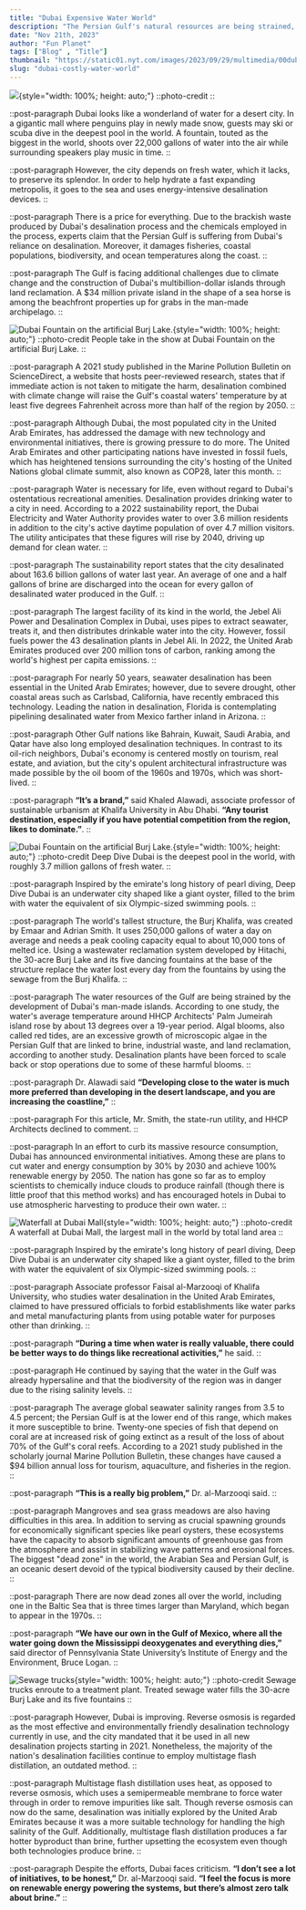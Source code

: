 ```yaml
---
title: "Dubai Expensive Water World"
description: "The Persian Gulf's natural resources are being strained, according to experts, despite the city having invested billions of dollars to supply fresh water to its citizens and tourist attractions."
date: "Nov 21th, 2023"
author: "Fun Planet"
tags: ["Blog" , "Title"]
thumbnail: "https://static01.nyt.com/images/2023/09/29/multimedia/00dubai-water-02-vzbc/00dubai-water-02-vzbc-superJumbo.jpg?quality=75&auto=webp"
slug: "dubai-costly-water-world"
---
```


<!-- section -->

![](https://static01.nyt.com/images/2023/09/29/multimedia/00dubai-water-02-vzbc/00dubai-water-02-vzbc-superJumbo.jpg?quality=75&auto=webp){style="width: 100%; height: auto;"}
::photo-credit
::

::post-paragraph
Dubai looks like a wonderland of water for a desert city. In a gigantic mall where penguins play in newly made snow, guests may ski or scuba dive in the deepest pool in the world. A fountain, touted as the biggest in the world, shoots over 22,000 gallons of water into the air while surrounding speakers play music in time.
::

::post-paragraph
However, the city depends on fresh water, which it lacks, to preserve its splendor. In order to help hydrate a fast expanding metropolis, it goes to the sea and uses energy-intensive desalination devices.
::

::post-paragraph
There is a price for everything. Due to the brackish waste produced by Dubai's desalination process and the chemicals employed in the process, experts claim that the Persian Gulf is suffering from Dubai's reliance on desalination. Moreover, it damages fisheries, coastal populations, biodiversity, and ocean temperatures along the coast.
::

::post-paragraph
The Gulf is facing additional challenges due to climate change and the construction of Dubai's multibillion-dollar islands through land reclamation. A $34 million private island in the shape of a sea horse is among the beachfront properties up for grabs in the man-made archipelago.
::

<!-- section -->

![Dubai Fountain on the artificial Burj Lake.](https://static01.nyt.com/images/2023/09/29/multimedia/00dubai-water-13-kvjq/00dubai-water-13-kvjq-superJumbo.jpg?quality=75&auto=webp){style="width: 100%; height: auto;"}
::photo-credit
People take in the show at Dubai Fountain on the artificial Burj Lake.
::

::post-paragraph
A 2021 study published in the Marine Pollution Bulletin on ScienceDirect, a website that hosts peer-reviewed research, states that if immediate action is not taken to mitigate the harm, desalination combined with climate change will raise the Gulf's coastal waters' temperature by at least five degrees Fahrenheit across more than half of the region by 2050.
::

::post-paragraph
Although Dubai, the most populated city in the United Arab Emirates, has addressed the damage with new technology and environmental initiatives, there is growing pressure to do more. The United Arab Emirates and other participating nations have invested in fossil fuels, which has heightened tensions surrounding the city's hosting of the United Nations global climate summit, also known as COP28, later this month.
::

::post-paragraph
Water is necessary for life, even without regard to Dubai's ostentatious recreational amenities. Desalination provides drinking water to a city in need. According to a 2022 sustainability report, the Dubai Electricity and Water Authority provides water to over 3.6 million residents in addition to the city's active daytime population of over 4.7 million visitors. The utility anticipates that these figures will rise by 2040, driving up demand for clean water.
::

::post-paragraph
The sustainability report states that the city desalinated about 163.6 billion gallons of water last year. An average of one and a half gallons of brine are discharged into the ocean for every gallon of desalinated water produced in the Gulf.
::

::post-paragraph
The largest facility of its kind in the world, the Jebel Ali Power and Desalination Complex in Dubai, uses pipes to extract seawater, treats it, and then distributes drinkable water into the city. However, fossil fuels power the 43 desalination plants in Jebel Ali. In 2022, the United Arab Emirates produced over 200 million tons of carbon, ranking among the world's highest per capita emissions.
::

::post-paragraph
For nearly 50 years, seawater desalination has been essential in the United Arab Emirates; however, due to severe drought, other coastal areas such as Carlsbad, California, have recently embraced this technology. Leading the nation in desalination, Florida is contemplating pipelining desalinated water from Mexico farther inland in Arizona.
::

::post-paragraph
Other Gulf nations like Bahrain, Kuwait, Saudi Arabia, and Qatar have also long employed desalination techniques. In contrast to its oil-rich neighbors, Dubai's economy is centered mostly on tourism, real estate, and aviation, but the city's opulent architectural infrastructure was made possible by the oil boom of the 1960s and 1970s, which was short-lived.
::

::post-paragraph
**“It’s a brand,”** said Khaled Alawadi, associate professor of sustainable urbanism at Khalifa University in Abu Dhabi. **“Any tourist destination, especially if you have potential competition from the region, likes to dominate.”**.
::

<!-- section -->

![Dubai Fountain on the artificial Burj Lake.](https://static01.nyt.com/images/2023/09/29/multimedia/00dubai-water-05-cvkg/00dubai-water-05-cvkg-superJumbo.jpg?quality=75&auto=webp){style="width: 100%; height: auto;"}
::photo-credit
Deep Dive Dubai is the deepest pool in the world, with roughly 3.7 million gallons of fresh water.
::

::post-paragraph
Inspired by the emirate's long history of pearl diving, Deep Dive Dubai is an underwater city shaped like a giant oyster, filled to the brim with water the equivalent of six Olympic-sized swimming pools.
::

::post-paragraph
The world's tallest structure, the Burj Khalifa, was created by Emaar and Adrian Smith. It uses 250,000 gallons of water a day on average and needs a peak cooling capacity equal to about 10,000 tons of melted ice. Using a wastewater reclamation system developed by Hitachi, the 30-acre Burj Lake and its five dancing fountains at the base of the structure replace the water lost every day from the fountains by using the sewage from the Burj Khalifa.
::

::post-paragraph
The water resources of the Gulf are being strained by the development of Dubai's man-made islands. According to one study, the water's average temperature around HHCP Architects' Palm Jumeirah island rose by about 13 degrees over a 19-year period. Algal blooms, also called red tides, are an excessive growth of microscopic algae in the Persian Gulf that are linked to brine, industrial waste, and land reclamation, according to another study. Desalination plants have been forced to scale back or stop operations due to some of these harmful blooms.
::

::post-paragraph
Dr. Alawadi said **“Developing close to the water is much more preferred than developing in the desert landscape, and you are increasing the coastline,”**
::

::post-paragraph
For this article, Mr. Smith, the state-run utility, and HHCP Architects declined to comment.
::

::post-paragraph
In an effort to curb its massive resource consumption, Dubai has announced environmental initiatives. Among these are plans to cut water and energy consumption by 30% by 2030 and achieve 100% renewable energy by 2050. The nation has gone so far as to employ scientists to chemically induce clouds to produce rainfall (though there is little proof that this method works) and has encouraged hotels in Dubai to use atmospheric harvesting to produce their own water.
::

<!-- section -->

![Waterfall at Dubai Mall](https://static01.nyt.com/images/2023/09/29/multimedia/00dubai-water-08-hlpq/00dubai-water-08-hlpq-superJumbo.jpg?quality=75&auto=webp){style="width: 100%; height: auto;"}
::photo-credit
A waterfall at Dubai Mall, the largest mall in the world by total land area
::

::post-paragraph
Inspired by the emirate's long history of pearl diving, Deep Dive Dubai is an underwater city shaped like a giant oyster, filled to the brim with water the equivalent of six Olympic-sized swimming pools.
::

::post-paragraph
Associate professor Faisal al-Marzooqi of Khalifa University, who studies water desalination in the United Arab Emirates, claimed to have pressured officials to forbid establishments like water parks and metal manufacturing plants from using potable water for purposes other than drinking.
::

::post-paragraph
**“During a time when water is really valuable, there could be better ways to do things like recreational activities,”** he said.
::

::post-paragraph
He continued by saying that the water in the Gulf was already hypersaline and that the biodiversity of the region was in danger due to the rising salinity levels.
::

::post-paragraph
The average global seawater salinity ranges from 3.5 to 4.5 percent; the Persian Gulf is at the lower end of this range, which makes it more susceptible to brine. Twenty-one species of fish that depend on coral are at increased risk of going extinct as a result of the loss of about 70% of the Gulf's coral reefs. According to a 2021 study published in the scholarly journal Marine Pollution Bulletin, these changes have caused a $94 billion annual loss for tourism, aquaculture, and fisheries in the region.
::

::post-paragraph
**“This is a really big problem,”** Dr. al-Marzooqi said.
::

::post-paragraph
Mangroves and sea grass meadows are also having difficulties in this area. In addition to serving as crucial spawning grounds for economically significant species like pearl oysters, these ecosystems have the capacity to absorb significant amounts of greenhouse gas from the atmosphere and assist in stabilizing wave patterns and erosional forces. The biggest "dead zone" in the world, the Arabian Sea and Persian Gulf, is an oceanic desert devoid of the typical biodiversity caused by their decline.
::

::post-paragraph
There are now dead zones all over the world, including one in the Baltic Sea that is three times larger than Maryland, which began to appear in the 1970s.
::

::post-paragraph
**“We have our own in the Gulf of Mexico, where all the water going down the Mississippi deoxygenates and everything dies,”** said director of Pennsylvania State University’s Institute of Energy and the Environment, Bruce Logan.
::

<!-- section -->

![Sewage trucks](https://static01.nyt.com/images/2023/09/29/multimedia/00dubai-water-11-bglq/00dubai-water-11-bglq-superJumbo.jpg?quality=75&auto=webp){style="width: 100%; height: auto;"}
::photo-credit
Sewage trucks enroute to a treatment plant. Treated sewage water fills the 30-acre Burj Lake and its five fountains
::

::post-paragraph
However, Dubai is improving. Reverse osmosis is regarded as the most effective and environmentally friendly desalination technology currently in use, and the city mandated that it be used in all new desalination projects starting in 2021. Nonetheless, the majority of the nation's desalination facilities continue to employ multistage flash distillation, an outdated method.
::

::post-paragraph
Multistage flash distillation uses heat, as opposed to reverse osmosis, which uses a semipermeable membrane to force water through in order to remove impurities like salt. Though reverse osmosis can now do the same, desalination was initially explored by the United Arab Emirates because it was a more suitable technology for handling the high salinity of the Gulf. Additionally, multistage flash distillation produces a far hotter byproduct than brine, further upsetting the ecosystem even though both technologies produce brine.
::

::post-paragraph
Despite the efforts, Dubai faces criticism. **“I don’t see a lot of initiatives, to be honest,”** Dr. al-Marzooqi said. **“I feel the focus is more on renewable energy powering the systems, but there’s almost zero talk about brine.”**
::